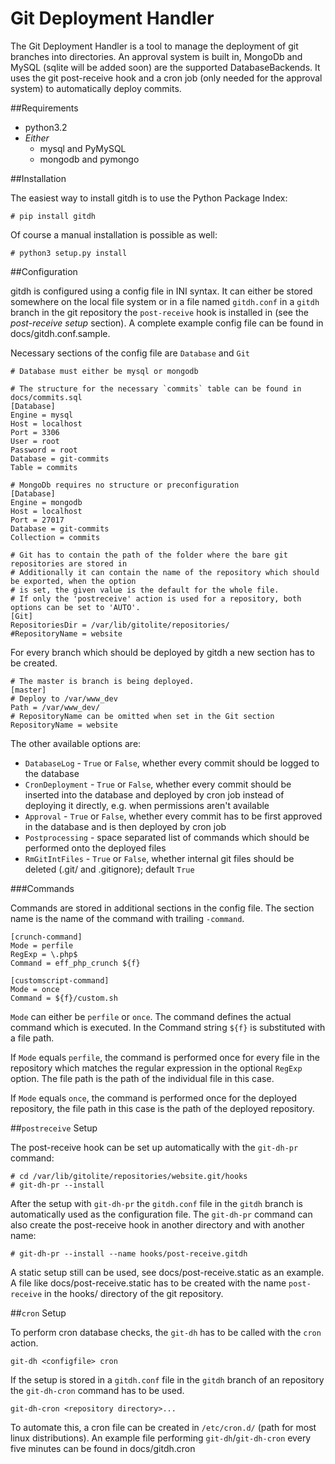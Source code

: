 Git Deployment Handler
=======================

The Git Deployment Handler is a tool to manage the deployment of git branches into directories.
An approval system is built in, MongoDb and MySQL (sqlite will be added soon) are the supported DatabaseBackends.
It uses the git post-receive hook and a cron job (only needed for the approval system) to automatically deploy commits.

##Requirements

 * python3.2
 * _Either_
   * mysql and PyMySQL
   * mongodb and pymongo

##Installation

The easiest way to install gitdh is to use the Python Package Index:

    # pip install gitdh

Of course a manual installation is possible as well:

    # python3 setup.py install

##Configuration

gitdh is configured using a config file in INI syntax.
It can either be stored somewhere on the local file system or in a file named `gitdh.conf` in a `gitdh` branch in the git repository the `post-receive` hook is installed in (see the _post-receive setup_ section).
A complete example config file can be found in docs/gitdh.conf.sample.

Necessary sections of the config file are `Database` and `Git`

    # Database must either be mysql or mongodb
    
    # The structure for the necessary `commits` table can be found in docs/commits.sql
    [Database]
    Engine = mysql
    Host = localhost
    Port = 3306
    User = root
    Password = root
    Database = git-commits
    Table = commits
    
    # MongoDb requires no structure or preconfiguration
    [Database]
    Engine = mongodb
    Host = localhost
    Port = 27017
    Database = git-commits
    Collection = commits
    
    # Git has to contain the path of the folder where the bare git repositories are stored in
    # Additionally it can contain the name of the repository which should be exported, when the option
    # is set, the given value is the default for the whole file.
    # If only the 'postreceive' action is used for a repository, both options can be set to 'AUTO'.
    [Git]
    RepositoriesDir = /var/lib/gitolite/repositories/
    #RepositoryName = website

For every branch which should be deployed by gitdh a new section has to be created.

    # The master is branch is being deployed.
    [master]
    # Deploy to /var/www_dev
    Path = /var/www_dev/
    # RepositoryName can be omitted when set in the Git section
    RepositoryName = website

The other available options are:

 * `DatabaseLog` - `True` or `False`, whether every commit should be logged to the database
 * `CronDeployment` - `True` or `False`, whether every commit should be inserted into the database and deployed by cron job instead of deploying it directly, e.g. when permissions aren't available
 * `Approval` - `True` or `False`, whether every commit has to be first approved in the database and is then deployed by cron job
 * `Postprocessing` - space separated list of commands which should be performed onto the deployed files
 * `RmGitIntFiles` - `True` or `False`, whether internal git files should be deleted (.git/ and .gitignore); default `True`

###Commands

Commands are stored in additional sections in the config file.
The section name is the name of the command with trailing `-command`.

    [crunch-command]
    Mode = perfile
    RegExp = \.php$
    Command = eff_php_crunch ${f}
    
    [customscript-command]
    Mode = once
    Command = ${f}/custom.sh

`Mode` can either be `perfile` or `once`. The command defines the actual command which is executed.
In the Command string `${f}` is substituted with a file path.

If `Mode` equals `perfile`, the command is performed once for every file in the repository which matches the regular expression in the optional `RegExp` option. The file path is the path of the individual file in this case.

If `Mode` equals `once`, the command is performed once for the deployed repository, the file path in this case is the path of the deployed repository.

##`postreceive` Setup

The post-receive hook can be set up automatically with the `git-dh-pr` command:

    # cd /var/lib/gitolite/repositories/website.git/hooks
    # git-dh-pr --install

After the setup with `git-dh-pr` the `gitdh.conf` file in the `gitdh` branch is automatically used as the configuration file. The `git-dh-pr` command can also create the post-receive hook in another directory and with another name:

    # git-dh-pr --install --name hooks/post-receive.gitdh

A static setup still can be used, see docs/post-receive.static as an example. A file like docs/post-receive.static has to be created with the name `post-receive` in the hooks/ directory of the git repository.

##`cron` Setup

To perform cron database checks, the `git-dh` has to be called with the `cron` action.

    git-dh <configfile> cron

If the setup is stored in a `gitdh.conf` file in the `gitdh` branch of an repository the `git-dh-cron` command has to be used.

    git-dh-cron <repository directory>...

To automate this, a cron file can be created in `/etc/cron.d/` (path for most linux distributions).
An example file performing `git-dh`/`git-dh-cron` every five minutes can be found in docs/gitdh.cron
